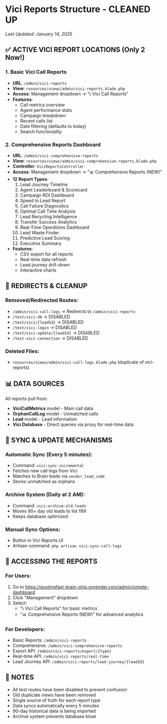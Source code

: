 # Vici Reports Structure - CLEANED UP
*Last Updated: January 14, 2025*

## ✅ ACTIVE VICI REPORT LOCATIONS (Only 2 Now!)

### 1. **Basic Vici Call Reports** 
- **URL**: `/admin/vici-reports`
- **View**: `resources/views/admin/vici-reports.blade.php`
- **Access**: Management dropdown → "📞 Vici Call Reports"
- **Features**:
  - Call metrics overview
  - Agent performance stats
  - Campaign breakdown
  - Recent calls list
  - Date filtering (defaults to today)
  - Search functionality

### 2. **Comprehensive Reports Dashboard**
- **URL**: `/admin/vici-comprehensive-reports`
- **View**: `resources/views/admin/vici-comprehensive-reports.blade.php`
- **Controller**: `ViciReportsController`
- **Access**: Management dropdown → "📊 Comprehensive Reports (NEW)"
- **12 Report Types**:
  1. Lead Journey Timeline
  2. Agent Leaderboard & Scorecard
  3. Campaign ROI Dashboard
  4. Speed to Lead Report
  5. Call Failure Diagnostics
  6. Optimal Call Time Analysis
  7. Lead Recycling Intelligence
  8. Transfer Success Analytics
  9. Real-Time Operations Dashboard
  10. Lead Waste Finder
  11. Predictive Lead Scoring
  12. Executive Summary
- **Features**:
  - CSV export for all reports
  - Real-time data refresh
  - Lead journey drill-down
  - Interactive charts

## 🔄 REDIRECTS & CLEANUP

### Removed/Redirected Routes:
- `/admin/vici-call-logs` → Redirects to `/admin/vici-reports`
- `/test/vici-db` → DISABLED
- `/test/vici/{leadId}` → DISABLED
- `/test/vici-login` → DISABLED
- `/test/vici-update/{leadId}` → DISABLED
- `/test-vici-connection` → DISABLED

### Deleted Files:
- `resources/views/admin/vici-call-logs.blade.php` (duplicate of vici-reports)

## 📊 DATA SOURCES

All reports pull from:
- **ViciCallMetrics** model - Main call data
- **OrphanCallLog** model - Unmatched calls
- **Lead** model - Lead information
- **Vici Database** - Direct queries via proxy for real-time data

## 🔄 SYNC & UPDATE MECHANISMS

### Automatic Sync (Every 5 minutes):
- Command: `vici:sync-incremental`
- Fetches new call logs from Vici
- Matches to Brain leads via `vendor_lead_code`
- Stores unmatched as orphans

### Archive System (Daily at 2 AM):
- Command: `vici:archive-old-leads`
- Moves 90+ day old leads to list 199
- Keeps database optimized

### Manual Sync Options:
- Button in Vici Reports UI
- Artisan command: `php artisan vici:sync-call-logs`

## 🚀 ACCESSING THE REPORTS

### For Users:
1. Go to https://quotingfast-brain-ohio.onrender.com/admin/simple-dashboard
2. Click "Management" dropdown
3. Select:
   - "📞 Vici Call Reports" for basic metrics
   - "📊 Comprehensive Reports (NEW)" for advanced analytics

### For Developers:
- Basic Reports: `/admin/vici-reports`
- Comprehensive: `/admin/vici-comprehensive-reports`
- Export API: `/admin/vici-reports/export/{type}`
- Real-time API: `/admin/vici-reports/real-time`
- Lead Journey API: `/admin/vici-reports/lead-journey/{leadId}`

## 📝 NOTES

- All test routes have been disabled to prevent confusion
- Old duplicate views have been removed
- Single source of truth for each report type
- Data syncs automatically every 5 minutes
- 90-day historical data is being imported
- Archive system prevents database bloat
